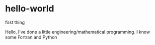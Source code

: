 # hello-world
first thing

Hello, I've done a little engineering/mathematical programming. I know some Fortran and Python
